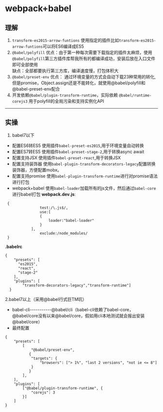 # webpack+babel
## 理解
1. `transform-es2015-arrow-funtions`
使用指定的插件比如`transform-es2015-arrow-funtions`可以将ES6编译成ES5
2. `@babel/polyfill`
优点：由于第一种每次需要下载指定的插件太麻烦，使用`@babel/polyfill`第三方插件库帮我所有的都编译成功，安装后放在入口文件即可全部使用  
缺点：全部都要执行第三方库，编译速度慢，打包体积大
3. `@babel/preset-env`
优点： 通过环境变量的方式会自动下载23种常用的转化,但是promise，Object.assign还是不能转化，就使用@babel/polyfill和@babel-preset-env配合
4. 开发依赖`@babel/plugin-transform-runtime`，实际依赖 `@babel/runtime-corejs3`
用于polyfill的全局污染和支持实例化API
****
## 实操
1. babel7以下
* 配置ES6转ES5
    使用插件`babel-preset-es2015`,用于环境变量自动转换
* 配置ES7转ES5
    使用插件`babel-preset-stage-2`,用于转换async await
* 配置支持JSX
    使用插件`babel-preset-react`,用于转换JSX
* 配置支持装饰器
    使用`babel-plugin-transform-decorators-legacy`配置转换装饰器，方便配置mobx。
* 配置支持promise
    使用`babel-plugin-transform-runtime`进行对promise语法进行打包
* webpack+babel
使用`babel-loader`加载所有的js文件，然后通过`babel-core`进行babel打包
**webpack.dev.js**:
```
 {
                test:/\.js$/,
                use:[
                {
                    loader:"babel-loader"
                }
            ],
                exclude:/node_modules/
 }
```
**.babelrc**
```
{
    "presets": [
      "es2015",
      "react",
      "stage-2"
    ],
    "plugins": [
        "transform-decorators-legacy","transform-runtime"]
  }
```
2.babel7以上（采用@babel行式巨TM坑）
* babel-cli-----------@babel/cli（babel-cli依赖了babel-core，@babel/core没有以来@babel/core，假如用cli本地测试就会报出安装@babel/core）
* 最终配置
```
{
    "presets": [
        [
            "@babel/preset-env",
           {
            "targets": {
                "browsers": ["> 1%", "last 2 versions", "not ie <= 8"]
            }
           }
        ],
    ],
    "plugins": [
        ["@babel/plugin-transform-runtime", {
            "corejs": 3
        }]
    ]
}
```